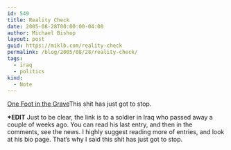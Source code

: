 ```yaml
---
id: 549
title: Reality Check
date: 2005-08-28T00:00:00-04:00
author: Michael Bishop
layout: post
guid: https://miklb.com/reality-check
permalink: /blog/2005/08/28/reality-check/
tags:
  - iraq
  - politics
kind:
  - Note
---
```

<p><a href="http://www.livejournal.com/users/rev_wayfarer/">One Foot in the Grave</a>This shit has just got to stop.</p>

<p><strong>*EDIT</strong> Just to be clear, the link is to a soldier in Iraq who passed away a couple of weeks ago.  You can read his last entry, and then in the comments, see the news.  I highly suggest reading more of entries, and look at his bio page.  That’s why I said this shit has just got to stop.</p>
